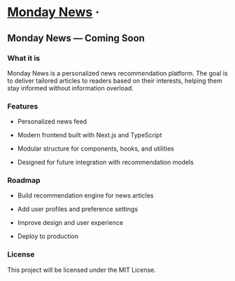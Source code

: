 # [Monday News](https://mondaynews.yerradouani.me/) &middot;
## Monday News — Coming Soon

### What it is

Monday News is a personalized news recommendation platform. The goal is to deliver tailored articles to readers based on their interests, helping them stay informed without information overload.

### Features

- Personalized news feed

- Modern frontend built with Next.js and TypeScript

- Modular structure for components, hooks, and utilities

- Designed for future integration with recommendation models

### Roadmap

- Build recommendation engine for news articles

- Add user profiles and preference settings

- Improve design and user experience

- Deploy to production

### License

This project will be licensed under the MIT License.
